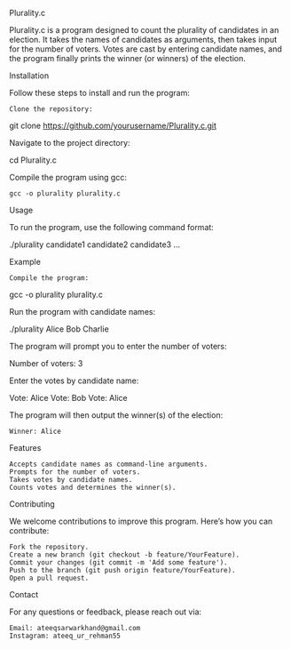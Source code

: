 Plurality.c

Plurality.c is a program designed to count the plurality of candidates in an election. It takes the names of candidates as arguments, then takes input for the number of voters. Votes are cast by entering candidate names, and the program finally prints the winner (or winners) of the election.

Installation

Follow these steps to install and run the program:

    Clone the repository:


git clone https://github.com/yourusername/Plurality.c.git

Navigate to the project directory:

cd Plurality.c

Compile the program using gcc:


    gcc -o plurality plurality.c

Usage

To run the program, use the following command format:


./plurality candidate1 candidate2 candidate3 ...

Example

    Compile the program:


gcc -o plurality plurality.c

Run the program with candidate names:

./plurality Alice Bob Charlie

The program will prompt you to enter the number of voters:

Number of voters: 3

Enter the votes by candidate name:


Vote: Alice
Vote: Bob
Vote: Alice

The program will then output the winner(s) of the election:


    Winner: Alice

Features

    Accepts candidate names as command-line arguments.
    Prompts for the number of voters.
    Takes votes by candidate names.
    Counts votes and determines the winner(s).

Contributing

We welcome contributions to improve this program. Here’s how you can contribute:

    Fork the repository.
    Create a new branch (git checkout -b feature/YourFeature).
    Commit your changes (git commit -m 'Add some feature').
    Push to the branch (git push origin feature/YourFeature).
    Open a pull request.

Contact

For any questions or feedback, please reach out via:

    Email: ateeqsarwarkhand@gmail.com
    Instagram: ateeq_ur_rehman55

